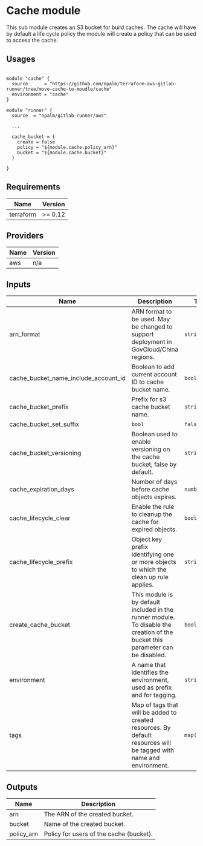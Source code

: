 # Cache module

This sub module creates an S3 bucket for build caches. The cache will have by default a life cycle policy the module will create a policy that can be used to access the cache.

## Usages

```

module "cache" {
  source      = "https://github.com/npalm/terraform-aws-gitlab-runner/tree/move-cache-to-moudle/cache"
  environment = "cache"
}

module "runner" {
  source  = "npalm/gitlab-runner/aws"

  ...

  cache_bucket = {
    create = false
    policy = "${module.cache.policy_arn}"
    bucket = "${module.cache.bucket}"
  }

}
```
<!-- BEGINNING OF PRE-COMMIT-TERRAFORM DOCS HOOK -->
## Requirements

| Name | Version |
|------|---------|
| terraform | >= 0.12 |

## Providers

| Name | Version |
|------|---------|
| aws | n/a |

## Inputs

| Name | Description | Type | Default | Required |
|------|-------------|------|---------|:--------:|
| arn\_format | ARN format to be used. May be changed to support deployment in GovCloud/China regions. | `string` | `"arn:aws"` | no |
| cache\_bucket\_name\_include\_account\_id | Boolean to add current account ID to cache bucket name. | `bool` | `true` | no |
| cache\_bucket\_prefix | Prefix for s3 cache bucket name. | `string` | `""` | no |
| cache\_bucket\_set\_suffix | `bool` | `false` | no |
| cache\_bucket\_versioning | Boolean used to enable versioning on the cache bucket, false by default. | `string` | `"false"` | no |
| cache\_expiration\_days | Number of days before cache objects expires. | `number` | `1` | no |
| cache\_lifecycle\_clear | Enable the rule to cleanup the cache for expired objects. | `bool` | `true` | no |
| cache\_lifecycle\_prefix | Object key prefix identifying one or more objects to which the clean up rule applies. | `string` | `"runner/"` | no |
| create\_cache\_bucket | This module is by default included in the runner module. To disable the creation of the bucket this parameter can be disabled. | `bool` | `true` | no |
| environment | A name that identifies the environment, used as prefix and for tagging. | `string` | n/a | yes |
| tags | Map of tags that will be added to created resources. By default resources will be tagged with name and environment. | `map(string)` | `{}` | no |

## Outputs

| Name | Description |
|------|-------------|
| arn | The ARN of the created bucket. |
| bucket | Name of the created bucket. |
| policy\_arn | Policy for users of the cache (bucket). |

<!-- END OF PRE-COMMIT-TERRAFORM DOCS HOOK -->
